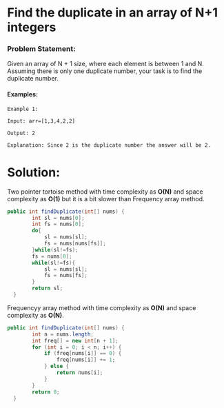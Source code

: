 # Find the duplicate in an array of N+1 integers

### Problem Statement:
Given an array of N + 1 size, where each element is between 1 and N. Assuming there is only one duplicate number, your task is to find the duplicate number.

#### Examples:
```
Example 1: 

Input: arr=[1,3,4,2,2]

Output: 2

Explanation: Since 2 is the duplicate number the answer will be 2.
```

# Solution:
Two pointer tortoise method with time complexity as **O(N)** and space complexity as **O(1)** but it is a bit slower than Frequency array method.
```java
public int findDuplicate(int[] nums) {
        int sl = nums[0];
        int fs = nums[0];
        do{
            sl = nums[sl];
            fs = nums[nums[fs]];
        }while(sl!=fs);
        fs = nums[0];
        while(sl!=fs){
            sl = nums[sl];
            fs = nums[fs];
        }
        return sl;
  }
```
Frequencyy array method with time complexity as **O(N)** and space complexity as **O(N)**.
```java
public int findDuplicate(int[] nums) {
        int n = nums.length;
        int freq[] = new int[n + 1];
        for (int i = 0; i < n; i++) {
            if (freq[nums[i]] == 0) {
                freq[nums[i]] += 1;
            } else {
                return nums[i];
            }
        }
        return 0;
  }
```

